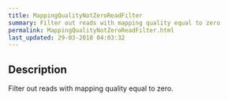 ```yaml
---
title: MappingQualityNotZeroReadFilter
summary: Filter out reads with mapping quality equal to zero
permalink: MappingQualityNotZeroReadFilter.html
last_updated: 29-03-2018 04:03:32
---
```


## Description

Filter out reads with mapping quality equal to zero.

